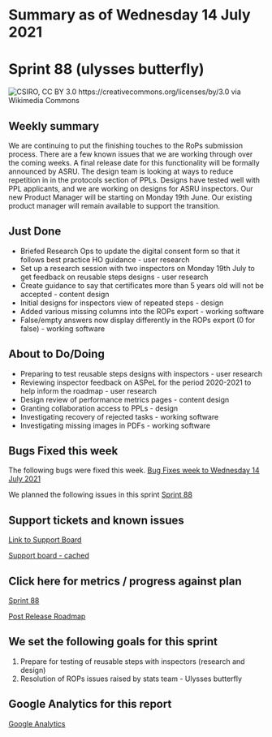 # Summary as of Wednesday 14 July 2021 

# Sprint 88 (ulysses butterfly)

![CSIRO, CC BY 3.0 https://creativecommons.org/licenses/by/3.0 via Wikimedia Commons](ulysses2.jpg)

## Weekly summary
We are continuing to put the finishing touches to the RoPs submission process. There are a few known issues that we are working through over the coming weeks. A final release date for this functionality will be formally announced by ASRU. The design team is looking at ways to reduce repetition in in the protocols section of PPLs. Designs have tested well with PPL applicants, and we are working on designs for ASRU inspectors.
Our new Product Manager will be starting on Monday 19th June. Our existing product manager will remain available to support the transition.

## Just Done
* Briefed Research Ops to update the digital consent form so that it follows best practice HO guidance - user research
* Set up a research session with two inspectors on Monday 19th July to get feedback on reusable steps designs - user research
* Create guidance to say that certificates more than 5 years old will not be accepted - content design
* Initial designs for inspectors view of repeated steps - design
* Added various missing columns into the ROPs export - working software
* False/empty answers now display differently in the ROPs export (0 for false) - working software

## About to Do/Doing
* Preparing to test reusable steps designs with inspectors - user research 
* Reviewing inspector feedback on ASPeL for the period 2020-2021 to help inform the roadmap - user research
* Design review of performance metrics pages - content design
* Granting collaboration access to PPLs - design
* Investigating recovery of rejected tasks - working software
* Investigating missing images in PDFs - working software

## Bugs Fixed this week
The following bugs were fixed this week.
[Bug Fixes week to Wednesday 14 July 2021](graphs/bugs14072021.png)

We planned the following issues in this sprint 
[Sprint 88](graphs/sprint14072021.png)

## Support tickets and known issues
[Link to Support Board](https://collaboration.homeoffice.gov.uk/jira/secure/RapidBoard.jspa?rapidView=1717&selectedIssue=ASSB-253)

[Support board - cached](graphs/supportBoard14072021.png)

## Click here for metrics / progress against plan
[Sprint 88](graphs/progress14072021.png)

[Post Release Roadmap](graphs/roadmap14072021.png)

## We set the following goals for this sprint
1. Prepare for testing of reusable steps with inspectors (research and design) 
2. Resolution of ROPs issues raised by stats team - Ulysses butterfly

## Google Analytics for this report
[Google Analytics](graphs/GA14072021.png)


